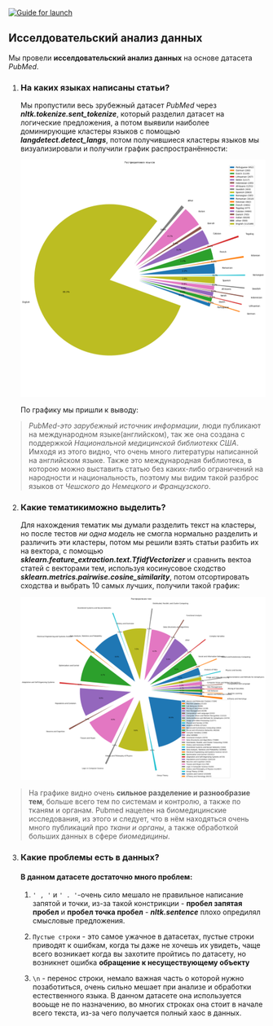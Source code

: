 [![Guide for launch](https://img.shields.io/badge/Guide-for_launch-5F9EA0.svg)](guide_for_launch.md)
## Исселдовательский анализ данных

   Мы провели **исселдовательский анализ данных** на основе датасета *PubMed*.

1. ### На каких языках написаны статьи?
    Мы пропустили весь зрубежный датасет _PubMed_ через ___nltk.tokenize.sent_tokenize___, который разделил датасет на логические предложения, а потом выявили наиболее доминирующие кластеры языков с помощью ___langdetect.detect_langs___, потом получившиеся кластеры языков мы визуализировали и получили график распространённости:

    ![Граик распространения языков](image.png)

    По графику мы пришли к выводу:
    
>*PubMed-это зарубежный источник информации*, люди публикают на международном языке(английском), так же она создана с поддержкой *Национальной медицинской библиотекк США*. Имходя из этого видно, что очень много литературы написанной на английском языке. Также это международная библиотека, в которою можно выставить статью без каких-либо ограничений на народности и национальность, поэтому мы видим такой разброс языков от *Чешского* до *Немецкого и Французского*.


2. ### Какие тематикиможно выделить?

    Для нахождения тематик мы думали разделить текст на кластеры, но после тестов *ни одна модель* не смогла нормально разделить и различить эти кластеры, потом мы решили взять статьи разбить их на вектора, с помощью ___sklearn.feature_extraction.text.TfidfVectorizer___ и сравнить вектоа статей с векторами тем, используя косинусовое сходство ___sklearn.metrics.pairwise.cosine_similarity___, потом отсортировать сходства и выбрать 10 самых лучших, получили такой график:

    ![График распространения тем](image-1.png)

>На графике видно очень **сильное разделение и разнообразие тем**, больше всего тем по системам и контролю, а также по тканям и органам. Pubmed нацелен на биомедицинские исследования, из этого и следует, что в нём находяться очень много публикаций про *ткани и органы*, а также обработкой больших данных в сфере *биомедицины*. 
3. ### Какие проблемы есть в данных?
   #### В данном датасете достаточно много проблем:

    1. ```' , '``` и ```' . '```-очень сило мешало не правильное написание запятой и точки, из-за такой        констрикции - **пробел запятая пробел** и **пробел точка пробел** - ___nltk.sentence___ плохо опредилял смысловые     предложения.

    2. ```Пустые строки``` - это самое ужачное в датасетах, пустые строки приводят к ошибкам, когда ты даже не         хочешь их увидеть, чаще всего возникает когда вы захотите пройтись по датасету, но возникнет ошибка         **обращение к несуществующему объекту**

    3. ```\n``` - перенос строки, немало важная часть о которой нужно позаботиться, очень сильно мешает при        анализе и обработки естественного языка. В данном датасете она используется вооьще не по назначению, во многих      строках она стоит в начале всего текста, из-за чего получается полный хаос в данных.
